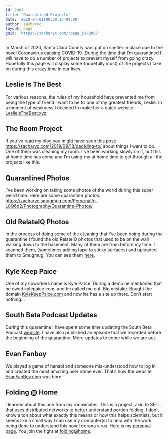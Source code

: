 ```yaml
---
id: 2007
title: 'Quarantined Projects'
date: '2020-04-01T00:29:17-04:00'
author: zacharyc
layout: page
guid: 'https://zacharyc.com/?page_id=2007'
---
```


In March of 2020, Santa Clara County was put on shelter in place due to the novel Coronavirus causing COVID-19. During the time that I’m quarantined I will have to do a number of projects to prevent myself from going crazy. Hopefully this page will display some (hopefully most) of the projects I take on during this crazy time in our lives.

## Leslie Is The Best

For various reasons, the rules of my household have prevented me from being the type of friend I want to be to one of my greatest friends, Leslie. In a moment of weakness I decided to make her a quick website: [LeslieIsTheBest.xyz](http://leslieisthebest.xyz).

## The Room Project

If you’ve read my blog you might have seen this post: <https://zacharyc.com/2019/09/18/deciding-to/> about things I want to do. One of them was cleaning my room. I’ve been working slowly on it, but this at home time has come and I’m using my at home time to get through all the projects like this.

## Quarantined Photos

I’ve been working on taking some photos of the world during this super weird time. Here are some quarantine photos: <https://zacharyc.smugmug.com/Personal/n-L8Q6d2/Photography/Quarantine-Photos/>

## Old RelateIQ Photos

In the process of doing some of the cleaning that I’ve been doing during the quarantine I found the old RelateIQ photos that used to be on the wall walking down to the basement. Many of them are from before my time. I scanned them, (sometimes adding tape to sticky surfaces) and uploaded them to Smugmug. You can see them [here](https://zacharyc.smugmug.com/Work/Scanned-RelateIQ-Wall-Photos/).

## Kyle Keep Paice

One of my coworkers name is Kyle Paice. During a demo he mentioned that he owed kylepaice.com, and he called me out. Big mistake. Bought the domain [KyleKeepPaice.com](http://kylekeeppaice.com) and now he has a site up there. Don’t start nothing…

## South Beta Podcast Updates

During this quarantine I have spent some time updating the South Beta Podcast [website](http://www.southbeta.com). I have also published an episode that we recorded before the beginning of the quarantine. More updates to come while we are out.

## Evan Fanboy

We played a game of hanabi and someone mis-understood how to log in and created the most amazing user name ever. That’s how the website [EvanFanBoy.com](http://www.evanfanboy.com) was born!

## Folding @ Home

I learned about this one from my roommates. This is a project, akin to SETI, that uses distributed networks to better understand portion folding. I don’t know a ton about what exactly this means or how this helps scientists, but it seems like a small way I can use my computer(s) to help with the work being done to understand this novel corona virus. Here is my [personal page](https://stats.foldingathome.org/donor/zacharyc). You join the fight at [folding@home](https://foldingathome.org).